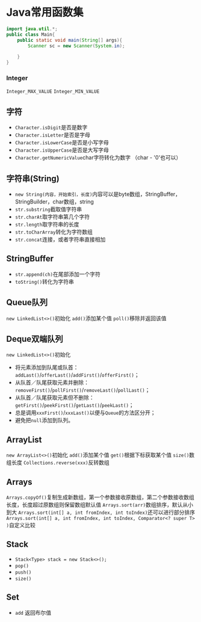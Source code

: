 # Java常用函数集
```java
import java.util.*;
public class Main{
	public static void main(String[] args){
		Scanner sc = new Scanner(System.in);
		
	}
}
```

### Integer

`Integer_MAX_VALUE`
`Integer_MIN_VALUE`

## 字符

- `Character.isDigit`是否是数字
- `Character.isLetter`是否是字母
- `Character.isLowerCase`是否是小写字母
- `Character.isUpperCase`是否是大写字母
- `Character.getNumericValue`char字符转化为数字 （char - '0'也可以）

## 字符串(String)

- `new String(内容，开始索引，长度)`内容可以是byte数组，StringBuffer，StringBuilder，char数组，string
- `str.substring`截取值字符串
- `str.charAt`取字符串第几个字符
- `str.length`取字符串的长度
- `str.toCharArray`转化为字符数组
- `str.concat`连接，或者字符串直接相加

## StringBuffer

- `str.append(ch)`在尾部添加一个字符
- `toString()`转化为字符串

## Queue队列

`new LinkedList<>()`初始化
`add()`添加某个值
`poll()`移除并返回该值

## Deque双端队列

`new LinkedList<>()`初始化
-   将元素添加到队尾或队首：`addLast()`/`offerLast()`/`addFirst()`/`offerFirst()`；
-   从队首／队尾获取元素并删除：`removeFirst()`/`pollFirst()`/`removeLast()`/`pollLast()`；
-   从队首／队尾获取元素但不删除：`getFirst()`/`peekFirst()`/`getLast()`/`peekLast()`；
-   总是调用`xxxFirst()`/`xxxLast()`以便与`Queue`的方法区分开；
-   避免把`null`添加到队列。

## ArrayList

`new ArrayList<>()`初始化
`add()`添加某个值
`get()`根据下标获取某个值
`size()`数组长度
`Collections.reverse(xxx)`反转数组

## Arrays

`Arrays.copyOf()`复制生成新数组，第一个参数接收原数组，第二个参数接收数组长度，长度超过原数组则保留数组默认值
`Arrays.sort(arr)`数组排序，默认从小到大
`Arrays.sort(int[] a, int fromIndex, int toIndex)`还可以进行部分排序
`Arrays.sort(int[] a, int fromIndex, int toIndex, Comparator<? super T> )`自定义比较

## Stack

- `Stack<Type> stack = new Stack<>();`
- `pop()`
- `push()`
- `size()`

## Set

- `add` 返回布尔值